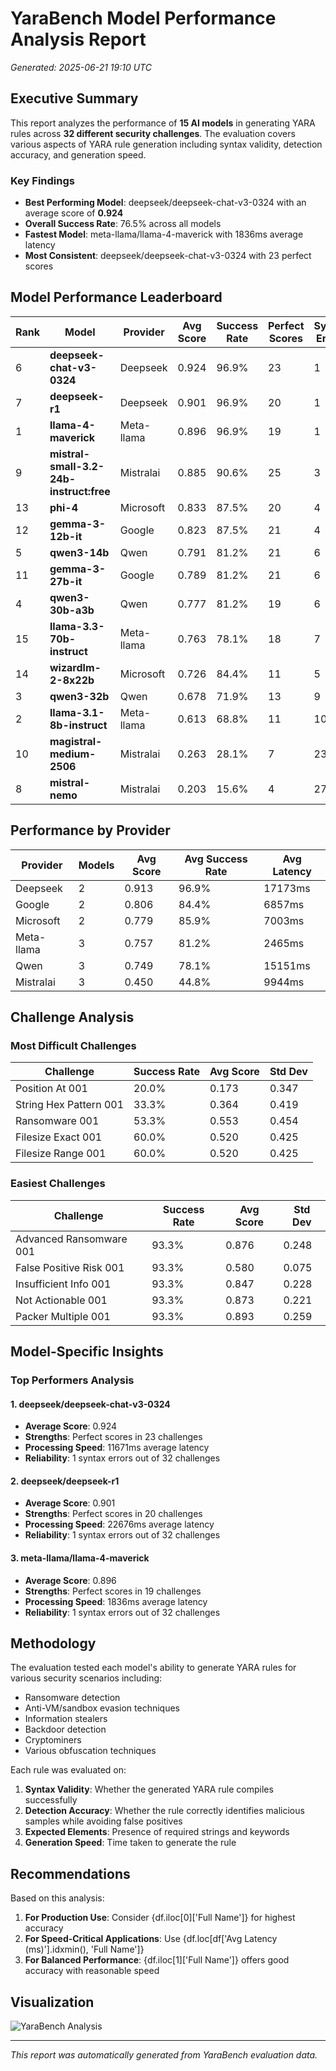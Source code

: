 # YaraBench Model Performance Analysis Report

*Generated: 2025-06-21 19:10 UTC*

## Executive Summary

This report analyzes the performance of **15 AI models** in generating YARA rules across **32 different security challenges**. The evaluation covers various aspects of YARA rule generation including syntax validity, detection accuracy, and generation speed.

### Key Findings

- **Best Performing Model**: deepseek/deepseek-chat-v3-0324 with an average score of **0.924**
- **Overall Success Rate**: 76.5% across all models
- **Fastest Model**: meta-llama/llama-4-maverick with 1836ms average latency
- **Most Consistent**: deepseek/deepseek-chat-v3-0324 with 23 perfect scores

## Model Performance Leaderboard

| Rank | Model | Provider | Avg Score | Success Rate | Perfect Scores | Syntax Errors | Avg Latency |
|------|-------|----------|-----------|--------------|----------------|---------------|-------------|
| 6 | **deepseek-chat-v3-0324** | Deepseek | 0.924 | 96.9% | 23 | 1 | 11671ms |
| 7 | **deepseek-r1** | Deepseek | 0.901 | 96.9% | 20 | 1 | 22676ms |
| 1 | **llama-4-maverick** | Meta-llama | 0.896 | 96.9% | 19 | 1 | 1836ms |
| 9 | **mistral-small-3.2-24b-instruct:free** | Mistralai | 0.885 | 90.6% | 25 | 3 | 2866ms |
| 13 | **phi-4** | Microsoft | 0.833 | 87.5% | 20 | 4 | 2665ms |
| 12 | **gemma-3-12b-it** | Google | 0.823 | 87.5% | 21 | 4 | 7737ms |
| 5 | **qwen3-14b** | Qwen | 0.791 | 81.2% | 21 | 6 | 9178ms |
| 11 | **gemma-3-27b-it** | Google | 0.789 | 81.2% | 21 | 6 | 5977ms |
| 4 | **qwen3-30b-a3b** | Qwen | 0.777 | 81.2% | 19 | 6 | 13519ms |
| 15 | **llama-3.3-70b-instruct** | Meta-llama | 0.763 | 78.1% | 18 | 7 | 3484ms |
| 14 | **wizardlm-2-8x22b** | Microsoft | 0.726 | 84.4% | 11 | 5 | 11342ms |
| 3 | **qwen3-32b** | Qwen | 0.678 | 71.9% | 13 | 9 | 22756ms |
| 2 | **llama-3.1-8b-instruct** | Meta-llama | 0.613 | 68.8% | 11 | 10 | 2077ms |
| 10 | **magistral-medium-2506** | Mistralai | 0.263 | 28.1% | 7 | 23 | 22514ms |
| 8 | **mistral-nemo** | Mistralai | 0.203 | 15.6% | 4 | 27 | 4451ms |

## Performance by Provider

| Provider | Models | Avg Score | Avg Success Rate | Avg Latency |
|----------|--------|-----------|------------------|-------------|
| Deepseek | 2 | 0.913 | 96.9% | 17173ms |
| Google | 2 | 0.806 | 84.4% | 6857ms |
| Microsoft | 2 | 0.779 | 85.9% | 7003ms |
| Meta-llama | 3 | 0.757 | 81.2% | 2465ms |
| Qwen | 3 | 0.749 | 78.1% | 15151ms |
| Mistralai | 3 | 0.450 | 44.8% | 9944ms |

## Challenge Analysis

### Most Difficult Challenges
| Challenge | Success Rate | Avg Score | Std Dev |
|-----------|--------------|-----------|---------|
| Position At 001 | 20.0% | 0.173 | 0.347 |
| String Hex Pattern 001 | 33.3% | 0.364 | 0.419 |
| Ransomware 001 | 53.3% | 0.553 | 0.454 |
| Filesize Exact 001 | 60.0% | 0.520 | 0.425 |
| Filesize Range 001 | 60.0% | 0.520 | 0.425 |

### Easiest Challenges
| Challenge | Success Rate | Avg Score | Std Dev |
|-----------|--------------|-----------|---------|
| Advanced Ransomware 001 | 93.3% | 0.876 | 0.248 |
| False Positive Risk 001 | 93.3% | 0.580 | 0.075 |
| Insufficient Info 001 | 93.3% | 0.847 | 0.228 |
| Not Actionable 001 | 93.3% | 0.873 | 0.221 |
| Packer Multiple 001 | 93.3% | 0.893 | 0.259 |

## Model-Specific Insights

### Top Performers Analysis

#### 1. deepseek/deepseek-chat-v3-0324
- **Average Score**: 0.924
- **Strengths**: Perfect scores in 23 challenges
- **Processing Speed**: 11671ms average latency
- **Reliability**: 1 syntax errors out of 32 challenges

#### 2. deepseek/deepseek-r1
- **Average Score**: 0.901
- **Strengths**: Perfect scores in 20 challenges
- **Processing Speed**: 22676ms average latency
- **Reliability**: 1 syntax errors out of 32 challenges

#### 3. meta-llama/llama-4-maverick
- **Average Score**: 0.896
- **Strengths**: Perfect scores in 19 challenges
- **Processing Speed**: 1836ms average latency
- **Reliability**: 1 syntax errors out of 32 challenges

## Methodology

The evaluation tested each model's ability to generate YARA rules for various security scenarios including:
- Ransomware detection
- Anti-VM/sandbox evasion techniques
- Information stealers
- Backdoor detection
- Cryptominers
- Various obfuscation techniques

Each rule was evaluated on:
1. **Syntax Validity**: Whether the generated YARA rule compiles successfully
2. **Detection Accuracy**: Whether the rule correctly identifies malicious samples while avoiding false positives
3. **Expected Elements**: Presence of required strings and keywords
4. **Generation Speed**: Time taken to generate the rule

## Recommendations

Based on this analysis:

1. **For Production Use**: Consider {df.iloc[0]['Full Name']} for highest accuracy
2. **For Speed-Critical Applications**: Use {df.loc[df['Avg Latency (ms)'].idxmin(), 'Full Name']}
3. **For Balanced Performance**: {df.iloc[1]['Full Name']} offers good accuracy with reasonable speed

## Visualization

![YaraBench Analysis](yara_analysis_plot.png)

---

*This report was automatically generated from YaraBench evaluation data.*
